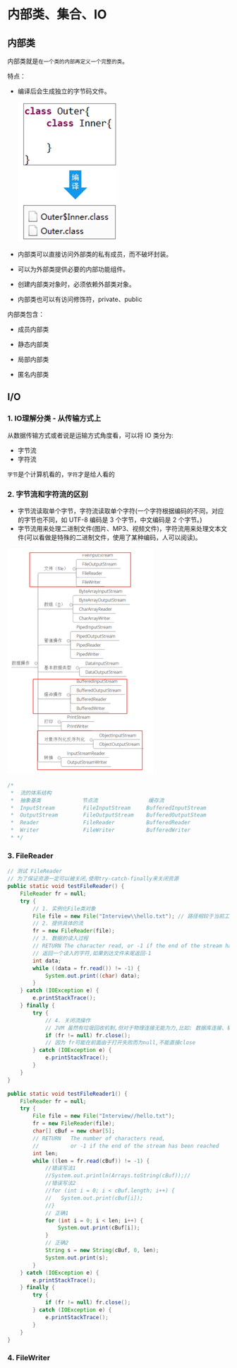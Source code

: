 # 内部类、集合、IO



## 内部类

内部类就是`在一个类的内部再定义一个完整的类`。

特点：

- 编译后会生成独立的字节码文件。

  ![image-20210902110904048](asset/内部类、集合、IO.assets/image-20210902110904048.png)

- 内部类可以直接访问外部类的私有成员，而不破坏封装。

- 可以为外部类提供必要的内部功能组件。

- 创建内部类对象时，必须依赖外部类对象。

- 内部类也可以有访问修饰符，private、public



内部类包含： 

- 成员内部类

  

- 静态内部类

- 局部内部类

- 匿名内部类





## I/O

### 1. IO理解分类 - 从传输方式上

从数据传输方式或者说是运输方式角度看，可以将 IO 类分为:

- 字节流
- 字符流

`字节`是个计算机看的，`字符`才是给人看的

### 2. 字节流和字符流的区别

- 字节流读取单个字节，字符流读取单个字符(一个字符根据编码的不同，对应的字节也不同，如 UTF-8 编码是 3 个字节，中文编码是 2 个字节。)
- 字节流用来处理二进制文件(图片、MP3、视频文件)，字符流用来处理文本文件(可以看做是特殊的二进制文件，使用了某种编码，人可以阅读)。



<img src="asset/%E5%86%85%E9%83%A8%E7%B1%BB%E3%80%81%E9%9B%86%E5%90%88%E3%80%81IO.assets/image-20220311172058164.png" alt="image-20220311172058164" style="zoom:50%;" />

```java
/*
 *  流的体系结构
 *  抽象基类             节点流                缓存流
 *  InputStream         FileInputStream     BufferedInputStream
 *  OutputStream        FileOutputStream    BufferedOutputSteam
 *  Reader              FileReader          BufferedReader
 *  Writer              FileWriter          BufferedWriter
 * */
```

### 3. FileReader

```java
// 测试 FileReader
// 为了保证资源一定可以被关闭,使用try-catch-finally来关闭资源
public static void testFileReader() {
    FileReader fr = null;
    try {
        // 1. 实例化File类对象
        File file = new File("Interview\\hello.txt"); // 路径相较于当前工程
        // 2. 提供具体的流
        fr = new FileReader(file);
        // 3. 数据的读入过程
        // RETURN The character read, or -1 if the end of the stream has been reached
        // 返回一个读入的字符,如果到达文件末尾返回-1
        int data;
        while ((data = fr.read()) != -1) {
            System.out.print((char) data);
        }
    } catch (IOException e) {
        e.printStackTrace();
    } finally {
        try {
            // 4. 关闭流操作
            // JVM 虽然有垃圾回收机制,但对于物理连接无能为力,比如: 数据库连接、输入输出流、Socket
            if (fr != null) fr.close();
            // 因为 fr可能在前面由于打开失败而为null,不能直接close
        } catch (IOException e) {
            e.printStackTrace();
        }
    }
}
```

```java
public static void testFileReader1() {
    FileReader fr = null;
    try {
        File file = new File("Interview//hello.txt");
        fr = new FileReader(file);
        char[] cBuf = new char[5];
        // RETURN   The number of characters read,
        //          or -1 if the end of the stream has been reached
        int len;
        while ((len = fr.read(cBuf)) != -1) {
            //错误写法1
            //System.out.println(Arrays.toString(cBuf));//
            //错误写法2
            //for (int i = 0; i < cBuf.length; i++) {
            //   System.out.print(cBuf[i]);
            //}
            // 正确1
            for (int i = 0; i < len; i++) {
                System.out.print(cBuf[i]);
            }
            // 正确2
            String s = new String(cBuf, 0, len);
            System.out.print(s);
        }
    } catch (IOException e) {
        e.printStackTrace();
    } finally {
        try {
            if (fr != null) fr.close();
        } catch (IOException e) {
            e.printStackTrace();
        }
    }
}
```

### 4. FileWriter



























































